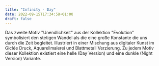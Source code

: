 ```yaml
---
title: "Infinity - Day"
date: 2022-09-15T17:34:58+01:00
draft: false
---
```


Das zweite Motiv "Unendlichkeit" aus der Kollektion "Evolution" symbolisiert den stetigen Wandel als die eine große Konstante die uns durch die Zeit begleitet. Illustriert in einer Mischung aus digitaler Kunst im Giclée Druck, Aquarellmalerei und Blattmetall Verzierung. Zu jedem Motiv dieser Kollektion existiert eine helle (Day Version) und eine dunkle (Night Version) Variante.